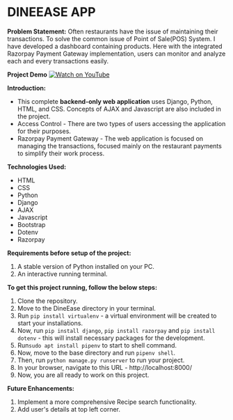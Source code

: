# DINEEASE APP
**Problem Statement:**
Often restaurants have the issue of maintaining their transactions. To solve the common issue of Point of Sale(POS) System. I have developed a dashboard containing products. Here with the integrated Razorpay Payment Gateway implementation, users can monitor and analyze each and every transactions easily.

**Project Demo**
[![Watch on YouTube](https://upload.wikimedia.org/wikipedia/commons/7/75/YouTube_social_white_square_(2017).svg)](https://youtu.be/ui89GN7dRDQ?si=T1liRP2kL3dcwbHh)


**Introduction:**
- This complete **backend-only web application** uses Django, Python, HTML, and CSS. Concepts of AJAX and Javascript are also included in the project.
- Access Control - There are two types of users accessing the application for their purposes. 
- Razorpay Payment Gateway - The web application is focused on managing the transactions, focused mainly on the restaurant payments to simplify their work process. 

**Technologies Used:**
- HTML 
- CSS
- Python
- Django
- AJAX
- Javascript
- Bootstrap
- Dotenv
- Razorpay

**Requirements before setup of the project:**
1. A stable version of Python installed on your PC.
2. An interactive running terminal.

**To get this project running, follow the below steps:**
1. Clone the repository.
2. Move to the DineEase directory in your terminal. 
3. Run `pip install virtualenv` - a virtual environment will be created to start your installations. 
4. Now, run `pip install django`, `pip install razorpay` and `pip install dotenv` - this will install necessary packages for the development.
5. Run`sudo apt install pipenv` to start to shell command.
6. Now, move to the base directory and run `pipenv shell`.
7. Then, run `python manage.py runserver` to run your project.
8. In your browser, navigate to this URL - http://localhost:8000/
9. Now, you are all ready to work on this project.

**Future Enhancements:**
1. Implement a more comprehensive Recipe search functionality.
2. Add user's details at top left corner.

